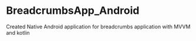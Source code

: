 # BreadcrumbsApp_Android
Created Native Android application for breadcrumbs application with
MVVM and kotlin
